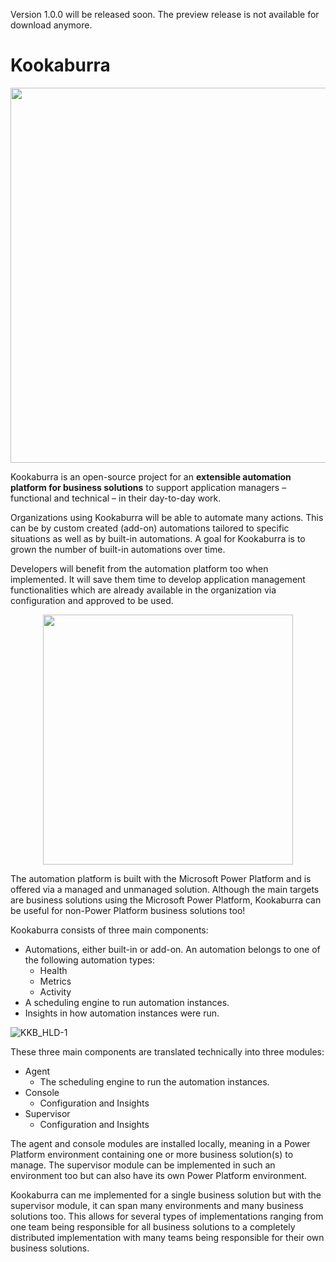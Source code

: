 Version 1.0.0 will be released soon. The preview release is not available for download anymore.

# Kookaburra

<p align="center"> <img src="https://github.com/user-attachments/assets/43b1e8b5-539f-4dfb-8b5b-9a26c4f0ba71" width=600px></p>

Kookaburra is an open-source project for an **extensible automation platform for business solutions** to support application managers – functional and technical – in their day-to-day work.

Organizations using Kookaburra will be able to automate many actions. This can be by custom created (add-on) automations tailored to specific situations as well as by built-in automations. A goal for Kookaburra is to grown the number of built-in automations over time.

Developers will benefit from the automation platform too when implemented. It will save them time to develop application management functionalities which are already available in the organization via configuration and approved to be used.

<p align="center"> <img src="https://github.com/user-attachments/assets/ef103893-fe28-4a17-9ad7-6dea760523c1" width=400px></p>

The automation platform is built with the Microsoft Power Platform and is offered via a managed and unmanaged solution. Although the main targets are business solutions using the Microsoft Power Platform, Kookaburra can be useful for non-Power Platform business solutions too!

Kookaburra consists of three main components:
* Automations, either built-in or add-on. An automation belongs to one of the following automation types:
  * Health
  * Metrics
  * Activity
* A scheduling engine to run automation instances.
* Insights in how automation instances were run.

![KKB_HLD-1](https://github.com/user-attachments/assets/dee1ab0d-37a7-4fa9-9d73-0c6dc8ce0416)

These three main components are translated technically into three modules:

* Agent
  * The scheduling engine to run the automation instances.
* Console
  * Configuration and Insights
* Supervisor
  * Configuration and Insights

The agent and console modules are installed locally, meaning in a Power Platform environment containing one or more business solution(s) to manage. The supervisor module can be implemented in such an environment too but can also have its own Power Platform environment.

Kookaburra can me implemented for a single business solution but with the supervisor module, it can span many environments and many business solutions too. This allows for several types of implementations ranging from one team being responsible for all business solutions to a completely distributed implementation with many teams being responsible for their own business solutions.
